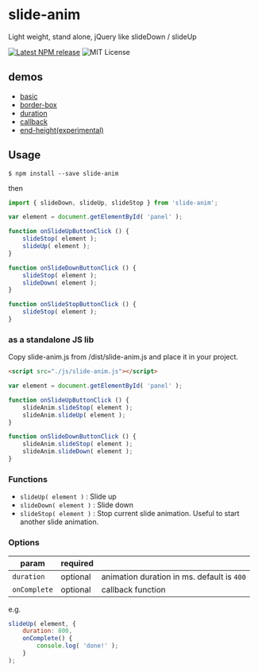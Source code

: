 # slide-anim

Light weight, stand alone, jQuery like slideDown / slideUp

[![Latest NPM release](https://img.shields.io/npm/v/slide-anim.svg)](https://www.npmjs.com/package/slide-anim)
![MIT License](https://img.shields.io/npm/l/slide-anim.svg)

## demos

- [basic](https://yomotsu.github.io/slide-anim/examples/basic.html)
- [border-box](https://yomotsu.github.io/slide-anim/examples/border-box.html)
- [duration](https://yomotsu.github.io/slide-anim/examples/duration.html)
- [callback](https://yomotsu.github.io/slide-anim/examples/callback.html)
- [end-height(experimental)](https://yomotsu.github.io/slide-anim/examples/end-height.html)

## Usage

```shell
$ npm install --save slide-anim
```

then

```javascript
import { slideDown, slideUp, slideStop } from 'slide-anim';

var element = document.getElementById( 'panel' );

function onSlideUpButtonClick () {
	slideStop( element );
	slideUp( element );
}

function onSlideDownButtonClick () {
	slideStop( element );
	slideDown( element );
}

function onSlideStopButtonClick () {
	slideStop( element );
}
```

### as a standalone JS lib

Copy slide-anim.js from /dist/slide-anim.js and place it in your project.

```html
<script src="./js/slide-anim.js"></script>
```

```javascript
var element = document.getElementById( 'panel' );

function onSlideUpButtonClick () {
	slideAnim.slideStop( element );
	slideAnim.slideUp( element );
}

function onSlideDownButtonClick () {
	slideAnim.slideStop( element );
	slideAnim.slideDown( element );
}
```

### Functions

- `slideUp( element )`  : Slide up
- `slideDown( element )` : Slide down
- `slideStop( element )` : Stop current slide animation. Useful to start another slide animation.

### Options

| param         | required |     |
| ------------- | -------- | --- |
| `duration`    | optional | animation duration in ms. default is `400` |
| `onComplete`  | optional | callback function |

e.g.
```javascript
slideUp( element, {
	duration: 800,
	onComplete() {
		console.log( 'done!' );
	}
);
```
